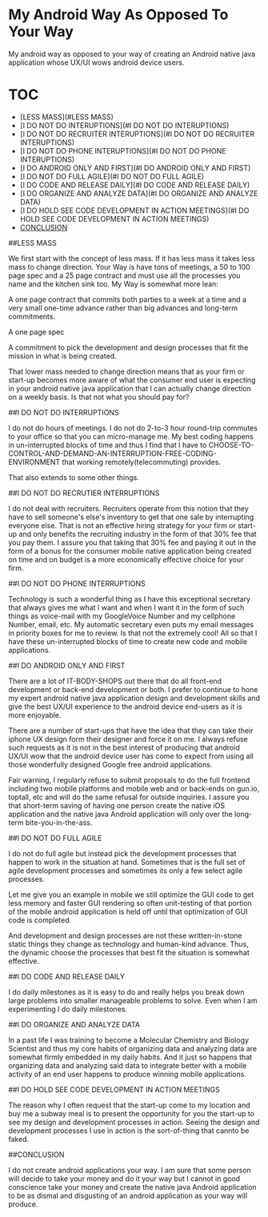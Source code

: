 # My Android Way As Opposed To Your Way

My android way as opposed to your way of creating an Android native java application
whose UX/UI wows android device users.

# TOC

* [LESS MASS](#LESS MASS)
* [I DO NOT DO INTERUPTIONS](#I DO NOT DO INTERUPTIONS)
* [I DO NOT DO RECRUITER INTERUPTIONS](#I DO NOT DO RECRUITER INTERUPTIONS)
* [I DO NOT DO PHONE INTERUPTIONS](#I DO NOT DO PHONE INTERUPTIONS)
* [I DO ANDROID ONLY AND FIRST](#I DO ANDROID ONLY AND FIRST)
* [I DO NOT DO FULL AGILE](#I DO NOT DO FULL AGILE)
* [I DO CODE AND RELEASE DAILY](#I DO CODE AND RELEASE DAILY)
* [I DO ORGANIZE AND ANALYZE DATA](#I DO ORGANIZE AND ANALYZE DATA)
* [I DO HOLD SEE CODE DEVELOPMENT IN ACTION MEETINGS](#I DO HOLD SEE CODE DEVELOPMENT IN ACTION MEETINGS)
* [CONCLUSION](#Conclusion)

##LESS MASS

We first start with the concept of less mass. If it has less mass it takes less mass
to change direction. Your Way is have tons of meetings, a 50 to 100 page spec and a 25 page contract and must use all the processes you name and the kitchen sink too.  My Way is somewhat more lean:

A one page contract that commits both parties to a week at a time and a very small
one-time advance rather than big advances and long-term  commitments.

A one page spec

A commitment to pick the development and design processes that fit the mission in what is being created.

That lower mass needed to change direction means that as your firm or start-up becomes
more aware of what the consumer end user is expecting in your android native java application that I can actually change direction on a weekly basis. Is that not what you should pay for?

##I DO NOT DO INTERRUPTIONS

I do not do hours of meetings. I do not do 2-to-3 hour round-trip commutes to your office so that you can micro-manage me. My best coding happens in un-interrupted blocks of time and thus I find that I have to CHOOSE-TO-CONTROL-AND-DEMAND-AN-INTERRUPTION-FREE-CODING-ENVIRONMENT that working remotely(telecommuting) provides.

That also extends to some other things.

##I DO NOT DO RECRUTIER INTERRUPTIONS

I do not deal with recruiters.  Recruiters operate from this notion that they have to sell someone's else's inventory to get that one sale by interrupting everyone else.
That is not an effective hiring strategy for your firm or start-up and only benefits
the recruiting industry in the form of that 30% fee that you pay them. I assure you that taking that 30% fee and paying it out in the form of a bonus for the consumer
mobile native application being created on time and on budget is a more economically effective choice for your firm.

##I DO NOT DO PHONE INTERRUPTIONS

Technology is such a wonderful thing as I have this exceptional secretary that always
gives me what I want and when I want it in the form of such things as voice-mail with my GoogleVoice Number and my cellphone Number, email, etc. My automatic secretary even puts my email messages in priority boxes for me to review. Is that not the extremely cool! All so that I have these un-interrupted blocks of time to create new code and mobile applications.

##I DO ANDROID ONLY AND FIRST

There are a lot of IT-BODY-SHOPS out there that do all front-end development or
back-end development or both.  I prefer to continue to hone my expert android native java application design and development skills and give the best UX/UI experience to the android device end-users as it is more enjoyable.

There are a number of start-ups that have the idea that they can take their iphone
UX design form their designer and force it on me. I always refuse such requests as it
is not in the best interest of producing that android UX/UI wow that the android device user has come to expect from using all those wonderfully designed Google free android applications.

Fair warning, I regularly refuse to submit proposals to do the full frontend including two mobile platforms and mobile web and or back-ends on gun.io, toptall, etc and will do the same refusal for outside inquiries. I assure you that short-term saving of having one person create the native iOS application and the native java Android application will only over the long-term bite-you-in-the-ass.

##I DO NOT DO FULL AGILE

I do not do full agile but instead pick the development processes that happen to work in the situation at hand. Sometimes that is the full set of agile development processes and sometimes its only a few select agile processes.

Let me give you an example in mobile we still optimize the GUI code to get less
memory and faster GUI rendering so often unit-testing of that portion of the
mobile android application is held off until that optimization of GUI code is
completed.

And development and design processes are not these written-in-stone static things they change as technology and human-kind advance. Thus, the dynamic choose the processes that best fit the situation is somewhat effective.

##I DO CODE AND RELEASE DAILY

I do daily milestones as it is easy to do and really helps you break down large
problems into smaller manageable problems to solve. Even when I am experimenting I do daily milestones.

##I DO ORGANIZE AND ANALYZE DATA

In a past life I was training to become a Molecular Chemistry and Biology Scientist
and thus my core habits of organizing data and analyzing data are somewhat firmly
embedded in my daily habits. And it just so happens that organizing data and analyzing said data to integrate better with a mobile activity of an end user happens to produce
winning mobile applications.

##I DO HOLD SEE CODE DEVELOPMENT IN ACTION MEETINGS

The reason why I often request that the start-up come to my location and buy me a
subway meal is to present the opportunity for you the start-up to see my design and
development processes in action. Seeing the design and development processes I use
in action is the sort-of-thing that cannto be faked.

##CONCLUSION

I do not create android applications your way. I am sure that some person will decide
to take your money and do it your way but I cannot in good conscience take your money and create the native java Android application to be as dismal and disgusting of an android application as your way will produce.

